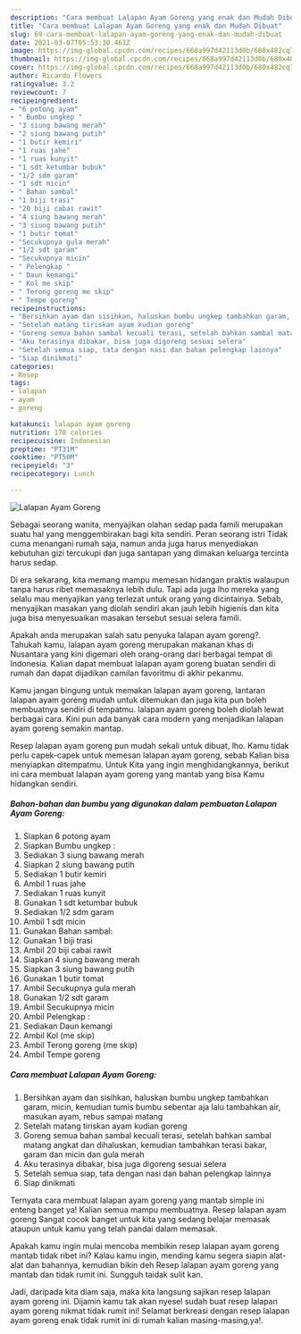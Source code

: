 ```yaml
---
description: "Cara membuat Lalapan Ayam Goreng yang enak dan Mudah Dibuat"
title: "Cara membuat Lalapan Ayam Goreng yang enak dan Mudah Dibuat"
slug: 69-cara-membuat-lalapan-ayam-goreng-yang-enak-dan-mudah-dibuat
date: 2021-03-07T05:53:30.461Z
image: https://img-global.cpcdn.com/recipes/668a997d42113d0b/680x482cq70/lalapan-ayam-goreng-foto-resep-utama.jpg
thumbnail: https://img-global.cpcdn.com/recipes/668a997d42113d0b/680x482cq70/lalapan-ayam-goreng-foto-resep-utama.jpg
cover: https://img-global.cpcdn.com/recipes/668a997d42113d0b/680x482cq70/lalapan-ayam-goreng-foto-resep-utama.jpg
author: Ricardo Flowers
ratingvalue: 3.2
reviewcount: 7
recipeingredient:
- "6 potong ayam"
- " Bumbu ungkep "
- "3 siung bawang merah"
- "2 siung bawang putih"
- "1 butir kemiri"
- "1 ruas jahe"
- "1 ruas kunyit"
- "1 sdt ketumbar bubuk"
- "1/2 sdm garam"
- "1 sdt micin"
- " Bahan sambal"
- "1 biji trasi"
- "20 biji cabai rawit"
- "4 siung bawang merah"
- "3 siung bawang putih"
- "1 butir tomat"
- "Secukupnya gula merah"
- "1/2 sdt garam"
- "Secukupnya micin"
- " Pelengkap "
- " Daun kemangi"
- " Kol me skip"
- " Terong goreng me skip"
- " Tempe goreng"
recipeinstructions:
- "Bersihkan ayam dan sisihkan, haluskan bumbu ungkep tambahkan garam, micin, kemudian tumis bumbu sebentar aja lalu tambahkan air, masukan ayam, rebus sampai matang"
- "Setelah matang tiriskan ayam kudian goreng"
- "Goreng semua bahan sambal kecuali terasi, setelah bahkan sambal matang angkat dan dihaluskan, kemudian tambahkan terasi bakar, garam dan micin dan gula merah"
- "Aku terasinya dibakar, bisa juga digoreng sesuai selera"
- "Setelah semua siap, tata dengan nasi dan bahan pelengkap lainnya"
- "Siap dinikmati"
categories:
- Resep
tags:
- lalapan
- ayam
- goreng

katakunci: lalapan ayam goreng 
nutrition: 178 calories
recipecuisine: Indonesian
preptime: "PT31M"
cooktime: "PT50M"
recipeyield: "3"
recipecategory: Lunch

---
```



![Lalapan Ayam Goreng](https://img-global.cpcdn.com/recipes/668a997d42113d0b/680x482cq70/lalapan-ayam-goreng-foto-resep-utama.jpg)

Sebagai seorang wanita, menyajikan olahan sedap pada famili merupakan suatu hal yang menggembirakan bagi kita sendiri. Peran seorang istri Tidak cuma menangani rumah saja, namun anda juga harus menyediakan kebutuhan gizi tercukupi dan juga santapan yang dimakan keluarga tercinta harus sedap.

Di era  sekarang, kita memang mampu memesan hidangan praktis walaupun tanpa harus ribet memasaknya lebih dulu. Tapi ada juga lho mereka yang selalu mau menyajikan yang terlezat untuk orang yang dicintainya. Sebab, menyajikan masakan yang diolah sendiri akan jauh lebih higienis dan kita juga bisa menyesuaikan masakan tersebut sesuai selera famili. 



Apakah anda merupakan salah satu penyuka lalapan ayam goreng?. Tahukah kamu, lalapan ayam goreng merupakan makanan khas di Nusantara yang kini digemari oleh orang-orang dari berbagai tempat di Indonesia. Kalian dapat membuat lalapan ayam goreng buatan sendiri di rumah dan dapat dijadikan camilan favoritmu di akhir pekanmu.

Kamu jangan bingung untuk memakan lalapan ayam goreng, lantaran lalapan ayam goreng mudah untuk ditemukan dan juga kita pun boleh membuatnya sendiri di tempatmu. lalapan ayam goreng boleh diolah lewat berbagai cara. Kini pun ada banyak cara modern yang menjadikan lalapan ayam goreng semakin mantap.

Resep lalapan ayam goreng pun mudah sekali untuk dibuat, lho. Kamu tidak perlu capek-capek untuk memesan lalapan ayam goreng, sebab Kalian bisa menyiapkan ditempatmu. Untuk Kita yang ingin menghidangkannya, berikut ini cara membuat lalapan ayam goreng yang mantab yang bisa Kamu hidangkan sendiri.

<!--inarticleads1-->

##### Bahan-bahan dan bumbu yang digunakan dalam pembuatan Lalapan Ayam Goreng:

1. Siapkan 6 potong ayam
1. Siapkan  Bumbu ungkep :
1. Sediakan 3 siung bawang merah
1. Siapkan 2 siung bawang putih
1. Sediakan 1 butir kemiri
1. Ambil 1 ruas jahe
1. Sediakan 1 ruas kunyit
1. Gunakan 1 sdt ketumbar bubuk
1. Sediakan 1/2 sdm garam
1. Ambil 1 sdt micin
1. Gunakan  Bahan sambal:
1. Gunakan 1 biji trasi
1. Ambil 20 biji cabai rawit
1. Siapkan 4 siung bawang merah
1. Siapkan 3 siung bawang putih
1. Gunakan 1 butir tomat
1. Ambil Secukupnya gula merah
1. Gunakan 1/2 sdt garam
1. Ambil Secukupnya micin
1. Ambil  Pelengkap :
1. Sediakan  Daun kemangi
1. Ambil  Kol (me skip)
1. Ambil  Terong goreng (me skip)
1. Ambil  Tempe goreng




<!--inarticleads2-->

##### Cara membuat Lalapan Ayam Goreng:

1. Bersihkan ayam dan sisihkan, haluskan bumbu ungkep tambahkan garam, micin, kemudian tumis bumbu sebentar aja lalu tambahkan air, masukan ayam, rebus sampai matang
1. Setelah matang tiriskan ayam kudian goreng
1. Goreng semua bahan sambal kecuali terasi, setelah bahkan sambal matang angkat dan dihaluskan, kemudian tambahkan terasi bakar, garam dan micin dan gula merah
1. Aku terasinya dibakar, bisa juga digoreng sesuai selera
1. Setelah semua siap, tata dengan nasi dan bahan pelengkap lainnya
1. Siap dinikmati




Ternyata cara membuat lalapan ayam goreng yang mantab simple ini enteng banget ya! Kalian semua mampu membuatnya. Resep lalapan ayam goreng Sangat cocok banget untuk kita yang sedang belajar memasak ataupun untuk kamu yang telah pandai dalam memasak.

Apakah kamu ingin mulai mencoba membikin resep lalapan ayam goreng mantab tidak ribet ini? Kalau kamu ingin, mending kamu segera siapin alat-alat dan bahannya, kemudian bikin deh Resep lalapan ayam goreng yang mantab dan tidak rumit ini. Sungguh taidak sulit kan. 

Jadi, daripada kita diam saja, maka kita langsung sajikan resep lalapan ayam goreng ini. Dijamin kamu tak akan nyesel sudah buat resep lalapan ayam goreng nikmat tidak rumit ini! Selamat berkreasi dengan resep lalapan ayam goreng enak tidak rumit ini di rumah kalian masing-masing,ya!.

